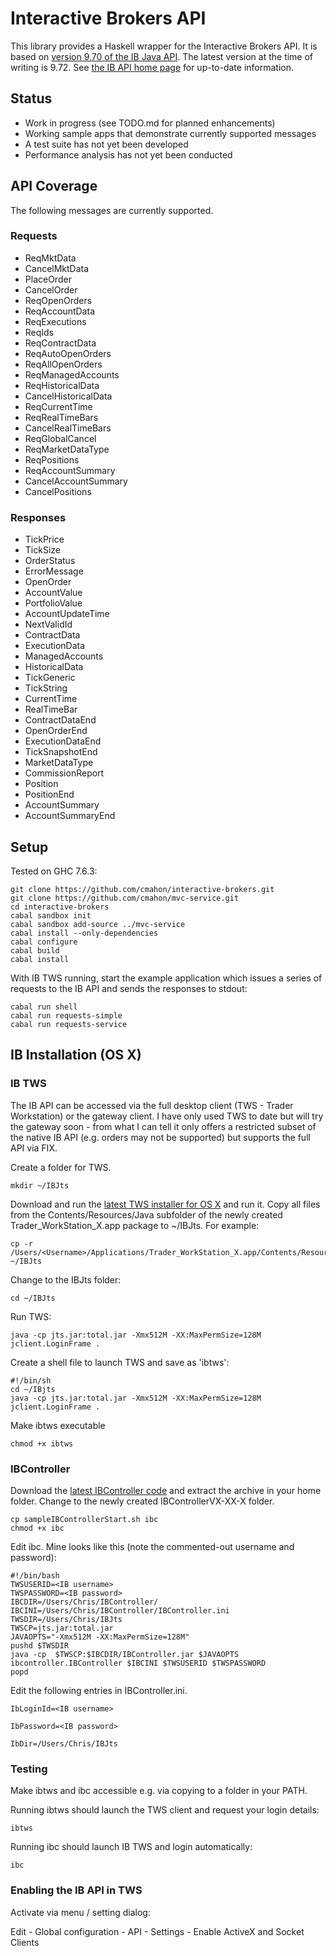 # Interactive Brokers API

This library provides a Haskell wrapper for the Interactive Brokers API. It is based on [version 9.70 of the IB Java API](http://interactivebrokers.github.io/downloads/twsapi_macunix.970.01.jar). The latest version at the time of writing is 9.72. See [the IB API home page](https://www.interactivebrokers.com/en/index.php?f=5041) for up-to-date information.

## Status

* Work in progress (see TODO.md for planned enhancements)
* Working sample apps that demonstrate currently supported messages
* A test suite has not yet been developed
* Performance analysis has not yet been conducted

## API Coverage

The following messages are currently supported.

### Requests

* ReqMktData
* CancelMktData
* PlaceOrder
* CancelOrder
* ReqOpenOrders
* ReqAccountData
* ReqExecutions
* ReqIds
* ReqContractData
* ReqAutoOpenOrders
* ReqAllOpenOrders
* ReqManagedAccounts
* ReqHistoricalData
* CancelHistoricalData
* ReqCurrentTime
* ReqRealTimeBars
* CancelRealTimeBars
* ReqGlobalCancel
* ReqMarketDataType
* ReqPositions
* ReqAccountSummary
* CancelAccountSummary
* CancelPositions

### Responses

* TickPrice
* TickSize
* OrderStatus
* ErrorMessage
* OpenOrder
* AccountValue
* PortfolioValue
* AccountUpdateTime
* NextValidId
* ContractData
* ExecutionData
* ManagedAccounts
* HistoricalData
* TickGeneric
* TickString
* CurrentTime
* RealTimeBar
* ContractDataEnd
* OpenOrderEnd
* ExecutionDataEnd
* TickSnapshotEnd
* MarketDataType
* CommissionReport
* Position
* PositionEnd
* AccountSummary
* AccountSummaryEnd

## Setup

Tested on GHC 7.6.3:

    git clone https://github.com/cmahon/interactive-brokers.git
    git clone https://github.com/cmahon/mvc-service.git
    cd interactive-brokers
    cabal sandbox init
    cabal sandbox add-source ../mvc-service
    cabal install --only-dependencies
    cabal configure
    cabal build
    cabal install
    
With IB TWS running, start the example application which issues a series of requests to the IB API and sends the responses to stdout:

    cabal run shell
    cabal run requests-simple
    cabal run requests-service

## IB Installation (OS X)

### IB TWS

The IB API can be accessed via the full desktop client (TWS - Trader Workstation) or the gateway client. I have only used TWS to date but will try the gateway soon - from what I can tell it only offers a restricted subset of the native IB API (e.g. orders may not be supported) but supports the full API via FIX.

Create a folder for TWS.

    mkdir ~/IBJts

Download and run the [latest TWS installer for OS X](https://download2.interactivebrokers.com/download/TWSX_install_latest.pkg) and run it. Copy all files from the Contents/Resources/Java subfolder of the newly created Trader_WorkStation_X.app package to ~/IBJts. For example:

    cp -r /Users/<Username>/Applications/Trader_WorkStation_X.app/Contents/Resources/Java ~/IBJts

Change to the IBJts folder:

    cd ~/IBJts

Run TWS:

    java -cp jts.jar:total.jar -Xmx512M -XX:MaxPermSize=128M jclient.LoginFrame .

Create a shell file to launch TWS and save as 'ibtws':

    #!/bin/sh
    cd ~/IBjts
    java -cp jts.jar:total.jar -Xmx512M -XX:MaxPermSize=128M jclient.LoginFrame . 

Make ibtws executable

    chmod +x ibtws

### IBController

Download the [latest IBController code](https://github.com/ib-controller/ib-controller) and extract the archive in your home folder. Change to the newly created IBControllerVX-XX-X folder.

    cp sampleIBControllerStart.sh ibc
    chmod +x ibc

Edit ibc. Mine looks like this (note the commented-out username and password):

    #!/bin/bash
    TWSUSERID=<IB username>
    TWSPASSWORD=<IB password>
    IBCDIR=/Users/Chris/IBController/
    IBCINI=/Users/Chris/IBController/IBController.ini
    TWSDIR=/Users/Chris/IBJts
    TWSCP=jts.jar:total.jar
    JAVAOPTS="-Xmx512M -XX:MaxPermSize=128M" 
    pushd $TWSDIR
    java -cp  $TWSCP:$IBCDIR/IBController.jar $JAVAOPTS ibcontroller.IBController $IBCINI $TWSUSERID $TWSPASSWORD
    popd

Edit the following entries in IBController.ini.

    IbLoginId=<IB username>

    IbPassword=<IB password>

    IbDir=/Users/Chris/IBJts

### Testing

Make ibtws and ibc accessible e.g. via copying to a folder in your PATH.

Running ibtws should launch the TWS client and request your login details:

    ibtws

Running ibc should launch IB TWS and login automatically:

    ibc

### Enabling the IB API in TWS

Activate via menu / setting dialog:

Edit - Global configuration - API - Settings - Enable ActiveX and Socket Clients

